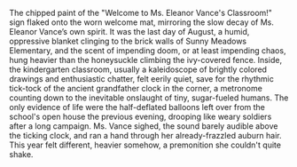The chipped paint of the "Welcome to Ms. Eleanor Vance's Classroom!" sign flaked onto the worn welcome mat, mirroring the slow decay of Ms. Eleanor Vance’s own spirit.  It was the last day of August, a humid, oppressive blanket clinging to the brick walls of Sunny Meadows Elementary, and the scent of impending doom, or at least impending chaos, hung heavier than the honeysuckle climbing the ivy-covered fence.  Inside, the kindergarten classroom, usually a kaleidoscope of brightly colored drawings and enthusiastic chatter, felt eerily quiet, save for the rhythmic tick-tock of the ancient grandfather clock in the corner, a metronome counting down to the inevitable onslaught of tiny, sugar-fueled humans.  The only evidence of life were the half-deflated balloons left over from the school's open house the previous evening, drooping like weary soldiers after a long campaign.  Ms. Vance sighed, the sound barely audible above the ticking clock, and ran a hand through her already-frazzled auburn hair.  This year felt different, heavier somehow, a premonition she couldn't quite shake.
